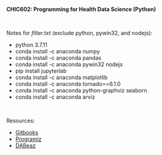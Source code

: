 <br>

**CHIC602: Programming for Health Data Science (Python)**

<br>

Notes for *filter.txt* (exclude python, pywin32, and nodejs):

* python 3.7.11
* conda install -c anaconda numpy
* conda install -c anaconda pandas
* conda install -c anaconda pywin32 nodejs
* pip install jupyterlab
* conda install -c anaconda matplotlib
* conda install -c anaconda tornado==6.1.0
* conda install -c anaconda python-graphviz seaborn
* conda install -c anaconda arviz

<br>

Resources:
* [Gitbooks](https://learnbyexample.gitbooks.io/python-basics/content/)
* [Programiz](https://www.programiz.com/python-programming/first-program)
* [DABeaz](https://dabeaz-course.github.io/practical-python/)